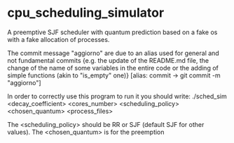 # cpu_scheduling_simulator

A preemptive SJF scheduler with quantum prediction based on a fake os with a fake allocation of processes.

The commit message "aggiorno" are due to an alias used for general and not fundamental commits {e.g. the update of the README.md file, the change of the name of some variables in the entire code or the adding of simple functions (akin to "is_empty" one)}
[alias: commit -> git commit -m "aggiorno"]

In order to correctly use this program to run it you should write:
./sched_sim <decay_coefficient> <cores_number> <scheduling_policy> <chosen_quantum> <process_files>

The <scheduling_policy> should be RR or SJF (default SJF for other values).
The <chosen_quantum> is for the preemption
